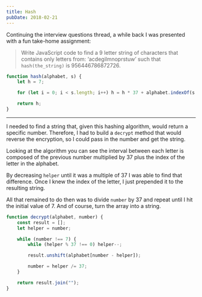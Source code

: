 ```yaml
---
title: Hash
pubDate: 2018-02-21
---
```


Continuing the interview questions thread, a while back I was presented with a fun take-home assignment:

> Write JavaScript code to find a 9 letter string of characters that contains only letters from: ‘acdegilmnoprstuw’ such that `hash(the_string)` is 956446786872726.

```js
function hash(alphabet, s) {
	let h = 7;

	for (let i = 0; i < s.length; i++) h = h * 37 + alphabet.indexOf(s[i]);

	return h;
}
```

---

I needed to find a string that, given this hashing algorithm, would return a specific number. Therefore, I had to build a `decrypt` method that would reverse the encryption, so I could pass in the number and get the string.

Looking at the algorithm you can see the interval between each letter is composed of the previous number multiplied by 37 plus the index of the letter in the alphabet.

By decreasing `helper` until it was a multiple of 37 I was able to find that difference. Once I knew the index of the letter, I just prepended it to the resulting string.

All that remained to do then was to divide `number` by 37 and repeat until I hit the initial value of 7. And of course, turn the array into a string.

```js
function decrypt(alphabet, number) {
	const result = [];
	let helper = number;

	while (number !== 7) {
		while (helper % 37 !== 0) helper--;

		result.unshift(alphabet[number - helper]);

		number = helper /= 37;
	}

	return result.join("");
}
```
